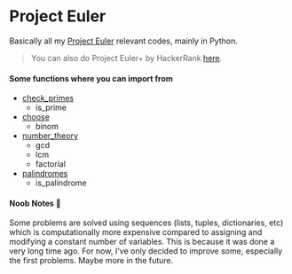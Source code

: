 # Project Euler
Basically all my [Project Euler](https://projecteuler.net/) relevant codes, mainly in Python.
> You can also do Project Euler+ by HackerRank [here](https://www.hackerrank.com/contests/projecteuler/challenges).

#### Some functions where you can import from
+ [check_primes](https://github.com/RussellDash332/Project-Euler/blob/main/check_primes.py)
    + is_prime
+ [choose](https://github.com/RussellDash332/Project-Euler/blob/main/choose.py)
    + binom
+ [number_theory](https://github.com/RussellDash332/Project-Euler/blob/main/number_theory.py)
    + gcd
    + lcm
    + factorial
+ [palindromes](https://github.com/RussellDash332/Project-Euler/blob/main/palindromes.py)
    + is_palindrome

#### Noob Notes 🤪
Some problems are solved using sequences (lists, tuples, dictionaries, etc) which is computationally more expensive compared to assigning and modifying a constant number of variables. This is because it was done a very long time ago. For now, I've only decided to improve some, especially the first problems. Maybe more in the future.